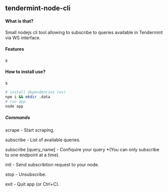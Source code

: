 ## tendermint-node-cli

#### What is that?

Small nodejs cli tool allowing to subscribe to queries available in Tendermint via WS interface.

#### Features

s

#### How to install use?
s
```bash
# install dependencies (ws)
npm i && mkdir .data
# run app
node app
```

##### Commands

scrape - Start scraping.

subscribe - List of available queries.

subscribe [query_name] - Confiquire your query *(You can only subscribe to one endpoint at a time).

init - Send subscribtion request to your node.

stop - Unsubscribe.

exit - Quit app (or Ctrl+C).